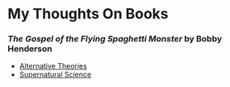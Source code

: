 # My Thoughts On Books

### *The Gospel of the Flying Spaghetti Monster* by Bobby Henderson
* [Alternative Theories](/Book%20Notes/Alternative%20Theories)
* [Supernatural Science](/Book%20Notes/Supernatural%20Science)
